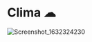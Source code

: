 
# Clima ☁

![Screenshot_1632324230](https://user-images.githubusercontent.com/77194490/134373029-60b4ffbc-2169-4554-9946-2093f41cc17f.png)
